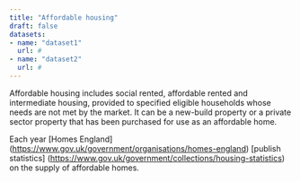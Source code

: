 ```yaml
---
title: "Affordable housing"
draft: false
datasets:
- name: "dataset1"
  url: #
- name: "dataset2"
  url: #
---
```


Affordable housing includes social rented, affordable rented and intermediate housing, provided to specified eligible households whose needs are not met by the market. It can be a new-build property or a private sector property that has been purchased for use as an affordable home.

Each year [Homes England] (https://www.gov.uk/government/organisations/homes-england) [publish statistics] (https://www.gov.uk/government/collections/housing-statistics) on the supply of affordable homes.